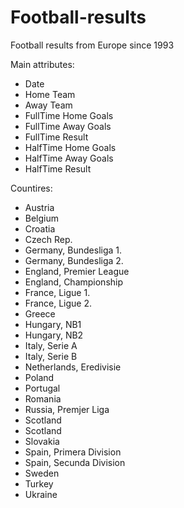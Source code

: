 # Football-results
Football results from Europe since 1993

Main attributes:

- Date
- Home Team
- Away Team
- FullTime Home Goals
- FullTime Away Goals
- FullTime Result
- HalfTime Home Goals
- HalfTime Away Goals
- HalfTime Result

Countires:

- Austria
- Belgium
- Croatia
- Czech Rep.
- Germany, Bundesliga 1.
- Germany, Bundesliga 2.
- England, Premier League
- England, Championship
- France, Ligue 1.
- France, Ligue 2.
- Greece
- Hungary, NB1
- Hungary, NB2
- Italy, Serie A
- Italy, Serie B
- Netherlands, Eredivisie
- Poland
- Portugal
- Romania
- Russia, Premjer Liga
- Scotland
- Scotland
- Slovakia
- Spain, Primera Division
- Spain, Secunda Division
- Sweden
- Turkey
- Ukraine
